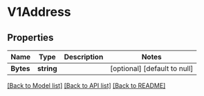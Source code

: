 # V1Address

## Properties
Name | Type | Description | Notes
------------ | ------------- | ------------- | -------------
**Bytes** | **string** |  | [optional] [default to null]

[[Back to Model list]](../README.md#documentation-for-models) [[Back to API list]](../README.md#documentation-for-api-endpoints) [[Back to README]](../README.md)

